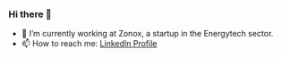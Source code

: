 ### Hi there 👋

- 🔭 I’m currently working at Zonox,  a startup in the Energytech sector.
- 📫 How to reach me: [LinkedIn Profile](https://www.linkedin.com/in/inigoflores/)

<!--
**inigoflores/inigoflores** is a ✨ _special_ ✨ repository because its `README.md` (this file) appears on your GitHub profile.

Here are some ideas to get you started:


- 🌱 I’m currently learning ...
- 👯 I’m looking to collaborate on ...
- 🤔 I’m looking for help with ...
- 💬 Ask me about ...
- ⚡ Fun fact: ...
-->
